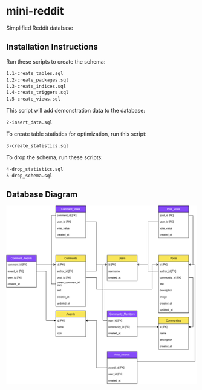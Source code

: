 # mini-reddit
Simplified Reddit database 


## Installation Instructions

Run these scripts to create the schema:
```bash
1.1-create_tables.sql
1.2-create_packages.sql
1.3-create_indices.sql
1.4-create_triggers.sql
1.5-create_views.sql
```

This script will add demonstration data to the database:
```bash
2-insert_data.sql
```

To create table statistics for optimization, run this script:
```bash
3-create_statistics.sql
```

To drop the schema, run these scripts:
```bash
4-drop_statistics.sql
5-drop_schema.sql
```

## Database Diagram 

![Database Diagram](database_diagram/mini-reddit.svg)